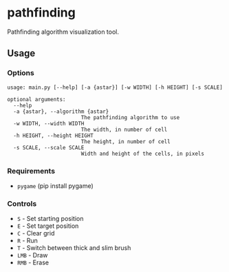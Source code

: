 # pathfinding

Pathfinding algorithm visualization tool.

## Usage

### Options

```
usage: main.py [--help] [-a {astar}] [-w WIDTH] [-h HEIGHT] [-s SCALE]

optional arguments:
  --help
  -a {astar}, --algorithm {astar}
                        The pathfinding algorithm to use
  -w WIDTH, --width WIDTH
                        The width, in number of cell
  -h HEIGHT, --height HEIGHT
                        The height, in number of cell
  -s SCALE, --scale SCALE
                        Width and height of the cells, in pixels
```

### Requirements

- `pygame` (pip install pygame)

### Controls

- `S` - Set starting position
- `E` - Set target position
- `C` - Clear grid
- `R` - Run
- `T` - Switch between thick and slim brush
- `LMB` - Draw
- `RMB` - Erase
